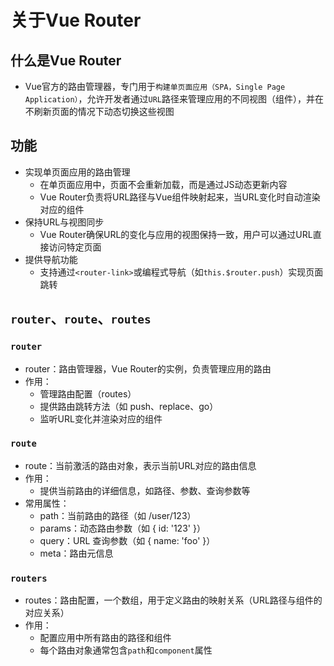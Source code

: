 # 关于Vue Router
## 什么是Vue Router
* Vue官方的路由管理器，专门用于`构建单页面应用（SPA，Single Page Application）`，允许开发者通过`URL`路径来管理应用的不同视图（组件），并在不刷新页面的情况下动态切换这些视图
## 功能
* 实现单页面应用的路由管理
  * 在单页面应用中，页面不会重新加载，而是通过JS动态更新内容
  * Vue Router负责将URL路径与Vue组件映射起来，当URL变化时自动渲染对应的组件
* 保持URL与视图同步
  * Vue Router确保URL的变化与应用的视图保持一致，用户可以通过URL直接访问特定页面
* 提供导航功能
  * 支持通过`<router-link>`或编程式导航（如`this.$router.push`）实现页面跳转
## `router`、`route`、`routes`
### `router`
* router：路由管理器，Vue Router的实例，负责管理应用的路由
* 作用：
  * 管理路由配置（routes）
  * 提供路由跳转方法（如 push、replace、go）
  * 监听URL变化并渲染对应的组件
### `route`
* route：当前激活的路由对象，表示当前URL对应的路由信息
* 作用：
  * 提供当前路由的详细信息，如路径、参数、查询参数等
* 常用属性：
  * path：当前路由的路径（如 /user/123）
  * params：动态路由参数（如 { id: '123' }）
  * query：URL 查询参数（如 { name: 'foo' }）
  * meta：路由元信息
### `routers`
* routes：路由配置，一个数组，用于定义路由的映射关系（URL路径与组件的对应关系）
* 作用：
  * 配置应用中所有路由的路径和组件
  * 每个路由对象通常包含`path`和`component`属性
